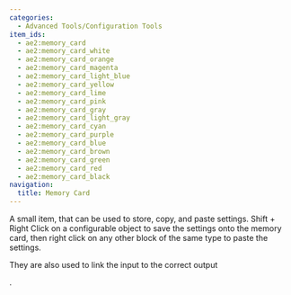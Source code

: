 ```yaml
---
categories:
  - Advanced Tools/Configuration Tools
item_ids:
  - ae2:memory_card
  - ae2:memory_card_white
  - ae2:memory_card_orange
  - ae2:memory_card_magenta
  - ae2:memory_card_light_blue
  - ae2:memory_card_yellow
  - ae2:memory_card_lime
  - ae2:memory_card_pink
  - ae2:memory_card_gray
  - ae2:memory_card_light_gray
  - ae2:memory_card_cyan
  - ae2:memory_card_purple
  - ae2:memory_card_blue
  - ae2:memory_card_brown
  - ae2:memory_card_green
  - ae2:memory_card_red
  - ae2:memory_card_black
navigation:
  title: Memory Card
---
```


A small item, that can be used to store, copy, and paste settings. Shift +
Right Click on a configurable object to save the settings onto the memory
card, then right click on any other block of the same type to paste the
settings.

They are also used to link the input <ItemLink
id="me_p2p_tunnel"/> to the correct output

<ItemLink id="me_p2p_tunnel" />.

<RecipeFor id="memory_card" />

